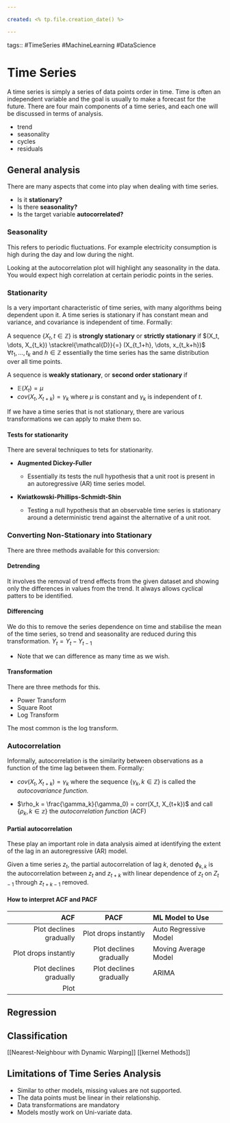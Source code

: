 ```yaml
---

created: <% tp.file.creation_date() %>

---
```

tags:: #TimeSeries #MachineLearning #DataScience 

# Time Series

A time series is simply a series of data points order in time. Time is often an independent variable and the goal is usually to make a forecast for the future. There are four main components of a time series, and each one will be discussed in terms of analysis.
- trend
- seasonality
- cycles
- residuals

## General analysis
There are many aspects that come into play when dealing with time series.
- Is it **stationary?**
- Is there **seasonality?**
- Is the target variable **autocorrelated?**

### Seasonality
This refers to periodic fluctuations. For example electricity consumption is high during the day and low during the night.

Looking at the autocorrelation plot will highlight any seasonality in the data. You would expect high correlation at certain periodic points in the series.

### Stationarity
Is a very important characteristic of time series, with many algorithms being dependent upon it. A time series is stationary if has constant mean and variance, and covariance is independent of time. Formally:

A sequence $\{X_t, t \in \mathbb{Z}\}$ is **strongly stationary** or **strictly stationary** if
$(X_t, \dots, X_{t_k}) \stackrel{\mathcal{D}}{=} (X_{t_1+h}, \dots, x_{t_k+h})$ $\forall t_1, \dots, t_k$ and $h \in \mathbb{Z}$
essentially the time series has the same distribution over all time points.

A sequence is **weakly stationary**, or **second order stationary** if
- $\mathbb{E}(X_t) = \mu$
- $cov(X_t, X_{t+k}) = \gamma_k$
where $\mu$ is constant and $\gamma_k$ is independent of $t$.

If we have a time series that is not stationary, there are various transformations we can apply to make them so.

#### Tests for stationarity
There are several techniques to tets for stationarity. 

- **Augmented Dickey-Fuller**
	- Essentially its tests the null hypothesis that a unit root is present in an autoregressive (AR) time series model.

- **Kwiatkowski-Phillips-Schmidt-Shin**
	- Testing a null hypothesis that an observable time series is stationary around a deterministic trend against the alternative of a unit root.

### Converting Non-Stationary into Stationary
There are three methods available for this conversion:

#### Detrending
It involves the removal of trend effects from the given dataset and showing only the differences in values from the trend. It always allows cyclical patters to be identified.

#### Differencing
We do this to remove the series dependence on time and stabilise the mean of the time series, so trend and seasonality are reduced during this transformation.
$Y_t = Y_t - Y_{t-1}$

- Note that we can difference as many time as we wish.

#### Transformation
There are three methods for this.
- Power Transform
- Square Root
- Log Transform

The most common is the log transform.

### Autocorrelation
Informally, autocorrelation is the similarity between observations as a function of the time lag between them. Formally:

- $cov(X_t, X_{t+k})  =\gamma_k$ where the sequence $\{\gamma_k, k \in \mathbb{Z}\}$ is called the *autocovariance function.*

- $\rho_k = \frac{\gamma_k}{\gamma_0} = corr(X_t, X_{t+k})$ and call $\{\rho_k, k \in \mathbb{z}\}$ the *autocorrelation function* (ACF)

#### Partial autocorrelation
These play an important role in data analysis aimed at identifying the extent of the lag in an autoregressive (AR) model.

Given a time series $z_t$, the partial autocorrelation of lag $k$, denoted $\phi_{k,k}$ is the autocorrelation between $z_t$ and $z_{t+k}$ with linear dependence of $z_t$ on $Z_{t-1}$ through $z_{t+k-1}$ removed.

#### How to interpret ACF and PACF

|                     ACF |          PACF           | ML Model to Use       |
| -----------------------:|:-----------------------:|:--------------------- |
| Plot declines gradually |  Plot drops instantly   | Auto Regressive Model |
| Plot drops instantly    | Plot declines gradually | Moving Average Model  |
| Plot declines gradually | Plot declines gradually | ARIMA                 |
| Plot                         |                         |                       |


## Regression


## Classification

[[Nearest-Neighbour with Dynamic Warping]]
[[kernel Methods]]


## Limitations of Time Series Analysis
- Similar to other models, missing values are not supported.
- The data points must be linear in their relationship.
- Data transformations are mandatory
- Models mostly work on Uni-variate data.


